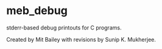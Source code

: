 # meb_debug
stderr-based debug printouts for C programs.
  
    
Created by Mit Bailey with revisions by Sunip K. Mukherjee.
